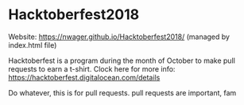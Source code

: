 # Hacktoberfest2018

Website: https://nwager.github.io/Hacktoberfest2018/ (managed by index.html file)

Hacktoberfest is a program during the month of October to make pull requests to earn a t-shirt. Clock here for more info: https://hacktoberfest.digitalocean.com/details

Do whatever, this is for pull requests.
pull requests are important, fam
